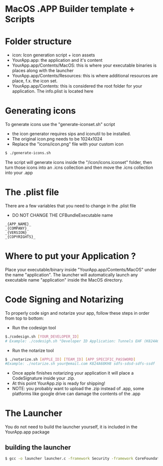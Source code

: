 # MacOS .APP Builder template + Scripts

# Folder structure
- icon: Icon generation script + icon assets
- YourApp.app: the application and it's content
- YourApp.app/Contents/MacOS: this is where your executable binaries is places along with the launcher
- YourApp.app/Contents/Resources: this is where additional resources are place, f.x. the icon set.
- YourApp.app/Contents: this is considered the root folder for your application. The info.plist is located here

# Generating icons
To generate icons use the "generate-iconset.sh" script
 - the icon generator requires sips and iconutil to be installed. 
 - The original icon.png needs to be 1024x1024
 - Replace the "icons/icon.png" file with your custom icon 
```bash
$ ./generate-icons.sh
```
The script will generate icons inside the "/icon/icons.iconset" folder, then turn those icons into an .icns collection and then move the .icns collection into your .app 

# The .plist file
There are a few variables that you need to change in the .plist file
- DO NOT CHANGE THE CFBundleExecutable name
```
_{APP_NAME}_
_{COMPANY}_
_{VERSION}_
_{COPYRIGHTS}_
```

# Where to put your Application ?
Place your executable/binary inside "YourApp.app/Contents/MacOS" under the name "application". The launcher will automatically launch any executable name "application" inside the MacOS directory.

# Code Signing and Notarizing
To properly code sign and notarize your app, follow these steps in order from top to bottom:
 - Run the codesign tool
 ```bash
 $./codesign.sh [YOUR_DEVELOPER_ID]
 # Example: ./codesigh.sh "Developer ID Application: Tunnels EHF (K824A68KH8)"
 ```
 - Run the notarize tool
 ```bash
 $ ./notarize.sh [APPLE_ID] [TEAM_ID] [APP_SPECIFIC_PASSWORD]
 #Example: ./notarize.sh your@email.com K824A68KH8 sdfs-sdsd-sdfs-ssdf
 ```
 - Once apple finishes notarizing your application it will place a CodeSignature inside your .zip.
 - At this point YourApp.zip is ready for shipping!
 - NOTE: you probably want to upload the .zip instead of .app, some platforms like google drive can damage the contents of the .app

# The Launcher
You do not need to build the launcher yourself, it is included in the YourApp.app package
## building the launcher
```bash
$ gcc -o launcher launcher.c -framework Security -framework CoreFoundation
```